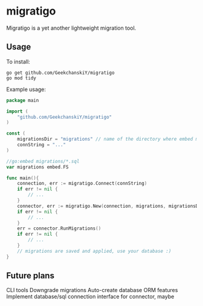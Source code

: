 # migratigo

Migratigo is a yet another lightweight migration tool.

## Usage

To install:

```shell
go get github.com/GeekchanskiY/migratigo
go mod tidy
```

Example usage:

```go
package main

import (
	"github.com/GeekchanskiY/migratigo"
)

const (
	migrationsDir = "migrations" // name of the directory where embed migrations located
	connString = "..."
)

//go:embed migrations/*.sql
var migrations embed.FS

func main(){
	connection, err := migratigo.Connect(connString)
	if err != nil {
		// ...
    }
	connector, err := migratigo.New(connection, migrations, migrationsDir)
	if err != nil {
		// ...
    }
	err = connector.RunMigrations() 
	if err != nil {
		// ...
    }
	// migrations are saved and applied, use your database :)
}
```

## Future plans
CLI tools
Downgrade migrations
Auto-create database
ORM features
Implement database/sql connection interface for connector, maybe
